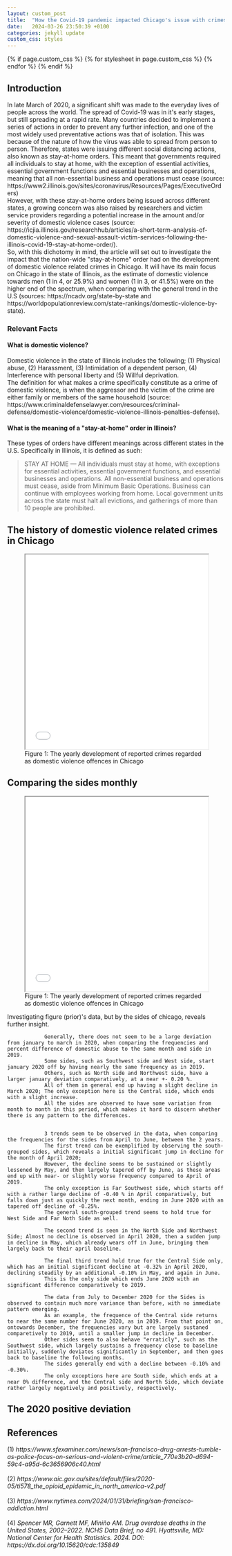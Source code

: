 ```yaml
---
layout: custom_post
title:  "How the Covid-19 pandemic impacted Chicago's issue with crimes of domestic violence"
date:   2024-03-26 23:50:39 +0100
categories: jekyll update
custom_css: styles
---
```

<head>
  {% if page.custom_css %}
    {% for stylesheet in page.custom_css %}
    <link rel="stylesheet" href="{{ site.baseurl }}/assets/css/{{ stylesheet }}.css">
    {% endfor %}
  {% endif %}

<meta charset="UTF-8">
<meta name="viewport" content="width=device-width, initial-scale=1.0">
</head>
<body>
<div class='ex1'>
            <h2>Introduction</h2>
            <p>
                In late March of 2020, a significant shift was made to the everyday lives of people across the world. The spread of Covid-19 was in it's early stages, but still spreading at a rapid rate. Many countries decided to implement a series of actions in order to prevent any further infection, and one of the most widely used preventative actions was that of isolation. This was because of the nature of how the virus was able to spread from person to person. Therefore, states were issuing different social distancing actions, also known as stay-at-home orders. This meant that governments required all individuals to stay at home, with the exception of essential activities, essential government functions and essential businesses and operations, meaning that all non-essential business and operations must cease (source: https://www2.illinois.gov/sites/coronavirus/Resources/Pages/ExecutiveOrders)
                <br>
                However, with these stay-at-home orders being issued across different states, a growing concern was also raised by researchers and victim service providers regarding a potential increase in the amount and/or severity of domestic violence cases (source: https://icjia.illinois.gov/researchhub/articles/a-short-term-analysis-of-domestic-violence-and-sexual-assault-victim-services-following-the-illinois-covid-19-stay-at-home-order/). 
                <br>
                So, with this dichotomy in mind, the article will set out to investigate the impact that the nation-wide "stay-at-home" order had on the development of domestic violence related crimes in Chicago. It will have its main focus on Chicago in the state of Illinois, as the estimate of domestic violence towards men (1 in 4, or 25.9%) and women (1 in 3, or 41.5%) were on the higher end of the spectrum, when comparing with the general trend in the U.S (sources: https://ncadv.org/state-by-state and https://worldpopulationreview.com/state-rankings/domestic-violence-by-state).
            </p>
        <div class="facts">
            <h3>Relevant Facts</h3>
            <h4>What is domestic violence?</h4>
            <p cite="https://www.womenslaw.org/laws/il/restraining-orders/orders-protection/basic-info/what-legal-definition-domestic-violence">
                    Domestic violence in the state of Illinois includes the following; (1) Physical abuse, (2) Harassment, (3) Intimidation of a dependent person, (4) Interference with personal liberty and (5) Willful deprivation.
                    <br>
                    The definition for what makes a crime specifically constitute as a crime of domestic violence, is when the aggressor and the victim of the crime are either family or members of the same household (source: https://www.criminaldefenselawyer.com/resources/criminal-defense/domestic-violence/domestic-violence-illinois-penalties-defense).
            </p>
            <h4>What is the meaning of a "stay-at-home" order in Illinois?</h4>
            <p>
                These types of orders have different meanings across different states in the U.S. Specifically in Illinois, it is defined as such:
                <br>
                <blockquote cite="https://www.illinois.gov/government/executive-orders/executive-order.executive-order-number-10.2020.html">
                STAY AT HOME — All individuals must stay at home, with exceptions for essential activities, essential government functions, and essential businesses and operations. All non-essential business and operations must cease, aside from Minimum Basic Operations. Business can continue with employees working from home. Local government units across the state must halt all evictions, and gatherings of more than 10 people are prohibited.
                </blockquote>
            </p>
        </div>
            <h2>The history of domestic violence related crimes in Chicago</h2>
            <figure>
                <iframe src="\final_project\introduction-dv-plot.html" width="100%" height="450px"></iframe>
                <figcaption>Figure 1: The yearly development of reported crimes regarded as domestic violence offences in Chicago</figcaption>
            </figure>
            <h2>Comparing the sides monthly</h2>
            <figure>
                <iframe src="\final_project\choropleth.html" width="100%" height="450px"></iframe>
                <figcaption>Figure 1: The yearly development of reported crimes regarded as domestic violence offences in Chicago</figcaption>
            </figure>
               <p>
                Investigating figure (prior)'s data, but by the sides of chicago, reveals further insight.

                Generally, there does not seem to be a large deviation from january to march in 2020, when comparing the frequencies and percent difference of domestic abuse to the same month and side in 2019.
                Some sides, such as Southwest side and West side, start january 2020 off by having nearly the same frequency as in 2019. 
                Others, such as North side and Northwest side, have a larger january deviation comparatively, at a near +- 0.20 %.
                All of them in general end up having a slight decline in March 2020; The only exception here is the Central side, which ends with a slight increase.
                All the sides are observed to have some variation from month to month in this period, which makes it hard to discern whether there is any pattern to the differences.


                3 trends seem to be observed in the data, when comparing the frequencies for the sides from April to June, between the 2 years.
                The first trend can be exemplified by observing the south-grouped sides, which reveals a initial significant jump in decline for the month of April 2020;
                However, the decline seems to be sustained or slightly lessened by May, and then largely tapered off by June, as these areas end up with near- or slightly worse frequency compared to April of 2019.
                The only exception is Far Southwest side, which starts off with a rather large decline of -0.40 % in April comparatively, but falls down just as quickly the next month, ending in June 2020 with an tapered off decline of -0.25%.
                The general south-grouped trend seems to hold true for West Side and Far Noth Side as well. 

                The second trend is seen in the North Side and Northwest Side; Almost no decline is observed in April 2020, then a sudden jump in decline in May, which already wears off in June, bringing them largely back to their april baseline.

                The final third trend hold true for the Central Side only, which has an initial significant decline at -0.32% in April 2020, declining steadily by an additional -0.10% in May, and again in June.
                This is the only side which ends June 2020 with an significant difference comparatively to 2019.

                The data from July to December 2020 for the Sides is observed to contain much more variance than before, with no immediate pattern emerging.
                As an example, the frequence of the Central side returns to near the same number for June 2020, as in 2019. From that point on, ontowards December, the frequencies vary but are largely sustaned comparetively to 2019, until a smaller jump in decline in December.
                Other sides seem to also behave "erraticly", such as the Southwest side, which largely sustains a frequency close to baseline initially, suddenly deviates significantly in September, and then goes back to baseline the following months.
                The sides generally end with a decline between -0.10% and -0.30%.
                The only exceptions here are South side, which ends at a near 0% difference, and the Central side and North Side, which deviate rather largely negatively and positively, respectively. 
</p>
            <h2>The 2020 positive deviation</h2>
</div>

<div>
    <div>
    <h2>References</h2>
    <p>
        (1) <cite> https://www.sfexaminer.com/news/san-francisco-drug-arrests-tumble-as-police-focus-on-serious-and-violent-crime/article_770e3b20-d694-59c4-a95d-6c3656906c40.html </cite>
        <br>
        <br>
        (2) <cite> https://www.aic.gov.au/sites/default/files/2020-05/ti578_the_opioid_epidemic_in_north_america-v2.pdf </cite>
        <br>
        <br>
        (3) <cite> https://www.nytimes.com/2024/01/31/briefing/san-francisco-addiction.html </cite>
        <br>
        <br>
        (4)
        <cite> Spencer MR, Garnett MF, Miniño AM. Drug overdose deaths in the United States, 2002–2022. NCHS Data Brief, no 491. Hyattsville, MD: National Center for Health Statistics. 2024. DOI: https://dx.doi.org/10.15620/cdc:135849 </cite>
    </p>
  </div>
</div>
</body>
</html>


